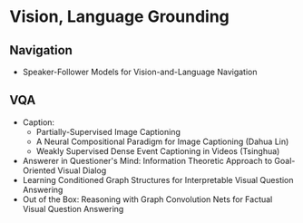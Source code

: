 # Vision, Language Grounding

## Navigation
- Speaker-Follower Models for Vision-and-Language Navigation

## VQA
- Caption:
	- Partially-Supervised Image Captioning
	- A Neural Compositional Paradigm for Image Captioning (Dahua Lin)
	- Weakly Supervised Dense Event Captioning in Videos (Tsinghua)
- Answerer in Questioner's Mind: Information Theoretic Approach to Goal-Oriented Visual Dialog
- Learning Conditioned Graph Structures for Interpretable Visual Question Answering
- Out of the Box: Reasoning with Graph Convolution Nets for Factual Visual Question Answering
